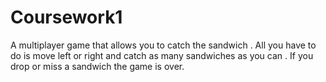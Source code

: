 # Coursework1
A multiplayer game that allows you to catch the sandwich .
All you have to do is move left or right and catch as many sandwiches as you can .
If you drop or miss a sandwich the game is over.




